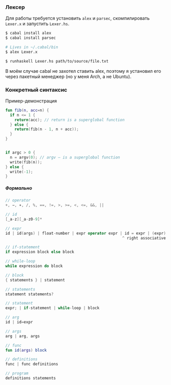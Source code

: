 ### Лексер

Для работы требуется установить `alex` и `parsec`, скомпилировать `Lexer.x` и запустить `Lexer.hs`.

```bash
$ cabal install alex
$ cabal install parsec

# Lives in ~/.cabal/bin
$ alex Lexer.x

$ runhaskell Lexer.hs path/to/source/file.txt
```


В моём случае cabal не захотел ставить alex, поэтому я установил его через пакетный менеджер (но у меня Arch, а не Ubuntu).


### Конкретный синтаксис

Пример-демонстрация

```kotlin
fun fib(n, acc=n) {
  if n <= 1 {
    return(acc); // return is a superglobal function
  } else {
    return(fib(n - 1, n + acc));
  }
}


if argc > 0 {
  n = argv(0); // argv — is a superglobal function
  write(fib(n));
} else {
  write(-1);
}
```

##### Формально

```kotlin
// operator
+, −, ∗, /, %, ==, !=, >, >=, <, <=, &&, ||
```

```kotlin
// id
[_a-z][_a-z0-9]*
```

```kotlin
// expr
id | id(args) | float-number | expr operator expr | id = expr | (expr)
                                                   ^ right associative
```

```kotlin
// if-statement
if expression block else block
```

```kotlin
// while-loop
while expression do block
```

```kotlin
// block
{ statements } | statement
```

```kotlin
// statements
statement statements?
```

```kotlin
// statement
expr; | if-statement | while-loop | block
```

```kotlin
// arg
id | id=expr
```

```kotlin
// args
arg | arg, args
```

```kotlin
// func
fun id(args) block
```

```kotlin
// definitions
func | func definitions
```

```kotlin
// program
definitions statements
```
